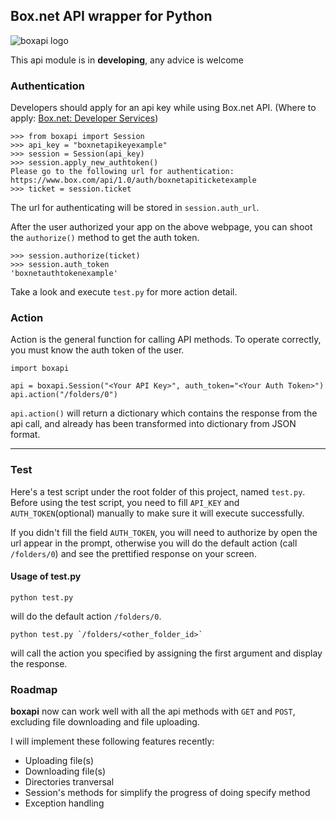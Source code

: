 ## Box.net API wrapper for Python ##



![boxapi logo](http://dl.dropbox.com/u/2587385/images/boxapi/boxapi_logo_300.png "Title")

This api module is in **developing**, any advice is welcome

### Authentication

Developers should apply for an api key while using Box.net API. (Where to apply: [Box.net: Developer Services](https://www.box.com/developers/services))

	>>> from boxapi import Session
	>>> api_key = "boxnetapikeyexample"
	>>> session = Session(api_key)
	>>> session.apply_new_authtoken()
	Please go to the following url for authentication: https://www.box.com/api/1.0/auth/boxnetapiticketexample
	>>> ticket = session.ticket 
	
The url for authenticating will be stored in `session.auth_url`.

After the user authorized your app on the above webpage, you can shoot the `authorize()` method to get the auth token.

	>>> session.authorize(ticket)
	>>> session.auth_token
	'boxnetauthtokenexample'

Take a look and execute `test.py` for more action detail.

### Action

Action is the general function for calling API methods. To operate correctly, you must know the auth token of the user.

	import boxapi
	
	api = boxapi.Session("<Your API Key>", auth_token="<Your Auth Token>")
	api.action("/folders/0")
	
`api.action()` will return a dictionary which contains the response from the api call, and already has been transformed into dictionary from JSON format.

---

### Test
Here's a test script under the root folder of this project, named `test.py`. Before using the test script, you need to fill `API_KEY` and `AUTH_TOKEN`(optional) manually to make sure it will execute successfully.

If you didn't fill the field `AUTH_TOKEN`, you will need to authorize by open the url appear in the prompt, otherwise you will do the default action (call `/folders/0`) and see the prettified response on your screen.

#### Usage of test.py

	python test.py

will do the default action `/folders/0`.

	python test.py `/folders/<other_folder_id>`
	
will call the action you specified by assigning the first argument and display the response.


### Roadmap

**boxapi** now can work well with all the api methods with `GET` and `POST`, excluding file downloading and file uploading.

I will implement these following features recently:

* Uploading file(s)
* Downloading file(s)
* Directories tranversal
* Session's methods for simplify the progress of doing specify method
* Exception handling
